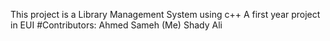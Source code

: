 This project is a Library Management System using c++
A first year project in EUI
#Contributors:
Ahmed Sameh (Me)
Shady Ali
